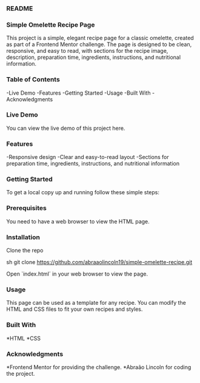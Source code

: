  ### README ###


### Simple Omelette Recipe Page

This project is a simple, elegant recipe page for a classic omelette, created as part of a Frontend Mentor challenge. The page is designed to be clean, responsive, and easy to read, with sections for the recipe image, description, preparation time, ingredients, instructions, and nutritional information.

### Table of Contents

-Live Demo
-Features
-Getting Started
-Usage
-Built With
-Acknowledgments


### Live Demo
You can view the live demo of this project here.

### Features
-Responsive design
-Clear and easy-to-read layout
-Sections for preparation time, ingredients, instructions, and nutritional information


### Getting Started
To get a local copy up and running follow these simple steps:

### Prerequisites
You need to have a web browser to view the HTML page.

### Installation
Clone the repo

sh
git clone https://github.com/abraaolincoln19/simple-omelette-recipe.git

Open `index.html´ in your web browser to view the page.


### Usage
This page can be used as a template for any recipe. You can modify the HTML and CSS files to fit your own recipes and styles.

### Built With

*HTML
*CSS


### Acknowledgments

*Frontend Mentor for providing the challenge.
*Abraão Lincoln for coding the project.
